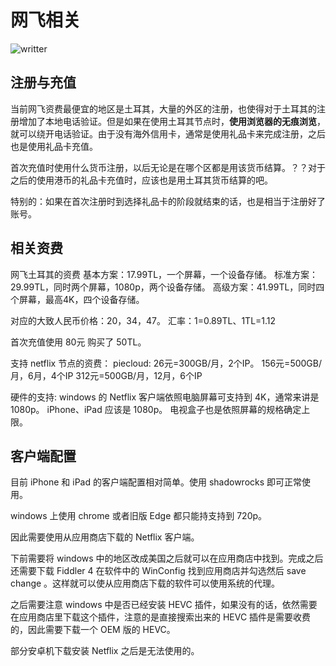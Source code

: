 # 网飞相关
![writter](https://img.shields.io/badge/%E4%BD%9C%E8%80%85-zwiss%20cai-brightgreen)
## 注册与充值

当前网飞资费最便宜的地区是土耳其，大量的外区的注册，也使得对于土耳其的注册增加了本地电话验证。但是如果在使用土耳其节点时，**使用浏览器的无痕浏览**，就可以绕开电话验证。由于没有海外信用卡，通常是使用礼品卡来完成注册，之后也是使用礼品卡充值。

首次充值时使用什么货币注册，以后无论是在哪个区都是用该货币结算。？？对于之后的使用港币的礼品卡充值时，应该也是用土耳其货币结算的吧。

特别的：如果在首次注册时到选择礼品卡的阶段就结束的话，也是相当于注册好了账号。

## 相关资费

网飞土耳其的资费
基本方案：17.99TL，一个屏幕，一个设备存储。
标准方案：29.99TL，同时两个屏幕，1080p，两个设备存储。
高级方案：41.99TL，同时四个屏幕，最高4K，四个设备存储。

对应的大致人民币价格：20，34，47。
汇率：1=0.89TL、1TL=1.12

首次充值使用 80元 购买了 50TL。

支持 netflix 节点的资费：
piecloud:
26元=300GB/月，2个IP。
156元=500GB/月，6月，4个IP
312元=500GB/月，12月，6个IP

硬件的支持:
windows 的 Netflix 客户端依照电脑屏幕可支持到 4K，通常来讲是 1080p。
iPhone、iPad 应该是 1080p。
电视盒子也是依照屏幕的规格确定上限。

## 客户端配置
目前 iPhone 和 iPad 的客户端配置相对简单。使用 shadowrocks 即可正常使用。

windows 上使用 chrome 或者旧版 Edge 都只能持支持到 720p。

因此需要使用从应用商店下载的 Netflix 客户端。

下前需要将 windows 中的地区改成美国之后就可以在应用商店中找到。完成之后还需要下载 Fiddler 4 在软件中的 WinConfig 找到应用商店并勾选然后 save change 。这样就可以使从应用商店下载的软件可以使用系统的代理。

之后需要注意 windows 中是否已经安装 HEVC 插件，如果没有的话，依然需要在应用商店里下载这个插件，注意的是直接搜索出来的 HEVC 插件是需要收费的，因此需要下载一个 OEM 版的 HEVC。

部分安卓机下载安装 Netflix 之后是无法使用的。

